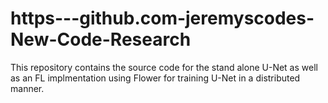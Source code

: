 # https---github.com-jeremyscodes-New-Code-Research

This repository contains the source code for the stand alone U-Net as well as an FL implmentation using Flower for training U-Net in a distributed manner. 
